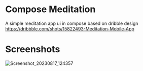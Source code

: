 # Compose Meditation

A simple meditation app ui in compose based on dribble
design https://dribbble.com/shots/15822493-Meditation-Mobile-App

# Screenshots
![Screenshot_20230817_124357](https://github.com/pranayairan/ComposeMeditation/assets/430940/d3e31a3b-ff13-4746-8451-44a7b0f55201)
